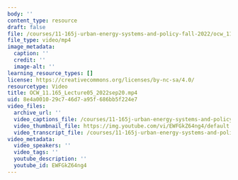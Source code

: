 ```yaml
---
body: ''
content_type: resource
draft: false
file: /courses/11-165j-urban-energy-systems-and-policy-fall-2022/ocw_11165_lecture05_2022sep20_360p_16_9.mp4
file_type: video/mp4
image_metadata:
  caption: ''
  credit: ''
  image-alt: ''
learning_resource_types: []
license: https://creativecommons.org/licenses/by-nc-sa/4.0/
resourcetype: Video
title: OCW_11.165_Lecture05_2022sep20.mp4
uid: 8e4a0010-29c7-46d7-a95f-686bb5f224e7
video_files:
  archive_url: ''
  video_captions_file: /courses/11-165j-urban-energy-systems-and-policy-fall-2022/14ZEzTdSLPCJgy9AtqoO6GD7-XGZeyebS_transcript.webvtt
  video_thumbnail_file: https://img.youtube.com/vi/EWFGkZ64ng4/default.jpg
  video_transcript_file: /courses/11-165j-urban-energy-systems-and-policy-fall-2022/14ZEzTdSLPCJgy9AtqoO6GD7-XGZeyebS_transcript.pdf
video_metadata:
  video_speakers: ''
  video_tags: ''
  youtube_description: ''
  youtube_id: EWFGkZ64ng4
---
```

